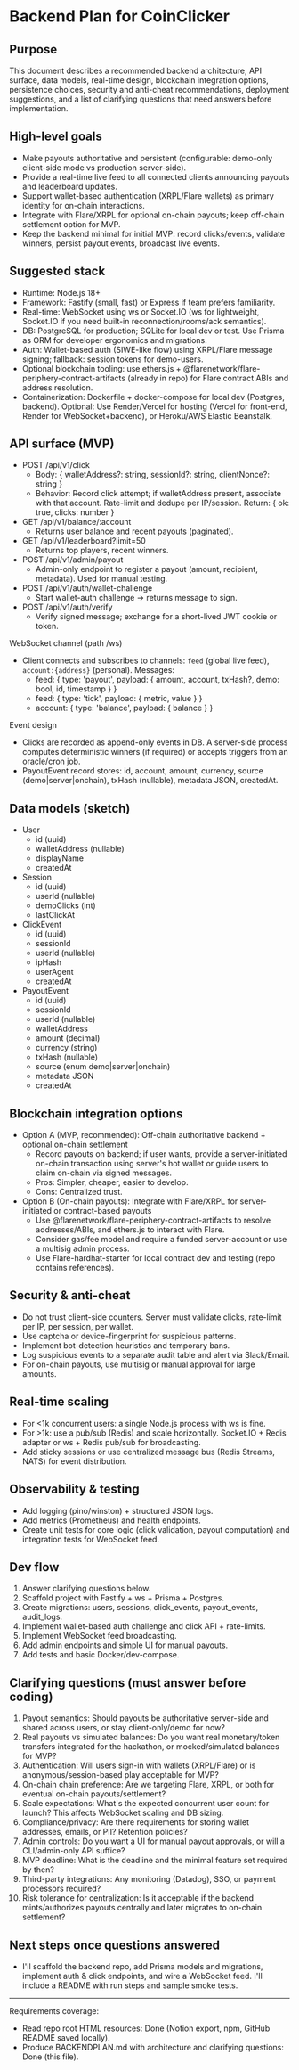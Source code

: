 # Backend Plan for CoinClicker

## Purpose
This document describes a recommended backend architecture, API surface, data models, real-time design, blockchain integration options, persistence choices, security and anti-cheat recommendations, deployment suggestions, and a list of clarifying questions that need answers before implementation.

## High-level goals
- Make payouts authoritative and persistent (configurable: demo-only client-side mode vs production server-side).
- Provide a real-time live feed to all connected clients announcing payouts and leaderboard updates.
- Support wallet-based authentication (XRPL/Flare wallets) as primary identity for on-chain interactions.
- Integrate with Flare/XRPL for optional on-chain payouts; keep off-chain settlement option for MVP.
- Keep the backend minimal for initial MVP: record clicks/events, validate winners, persist payout events, broadcast live events.

## Suggested stack
- Runtime: Node.js 18+
- Framework: Fastify (small, fast) or Express if team prefers familiarity.
- Real-time: WebSocket using ws or Socket.IO (ws for lightweight, Socket.IO if you need built-in reconnection/rooms/ack semantics).
- DB: PostgreSQL for production; SQLite for local dev or test. Use Prisma as ORM for developer ergonomics and migrations.
- Auth: Wallet-based auth (SIWE-like flow) using XRPL/Flare message signing; fallback: session tokens for demo-users.
- Optional blockchain tooling: use ethers.js + @flarenetwork/flare-periphery-contract-artifacts (already in repo) for Flare contract ABIs and address resolution.
- Containerization: Dockerfile + docker-compose for local dev (Postgres, backend). Optional: Use Render/Vercel for hosting (Vercel for front-end, Render for WebSocket+backend), or Heroku/AWS Elastic Beanstalk.

## API surface (MVP)
- POST /api/v1/click
  - Body: { walletAddress?: string, sessionId?: string, clientNonce?: string }
  - Behavior: Record click attempt; if walletAddress present, associate with that account. Rate-limit and dedupe per IP/session. Return: { ok: true, clicks: number }
- GET /api/v1/balance/:account
  - Returns user balance and recent payouts (paginated).
- GET /api/v1/leaderboard?limit=50
  - Returns top players, recent winners.
- POST /api/v1/admin/payout
  - Admin-only endpoint to register a payout (amount, recipient, metadata). Used for manual testing.
- POST /api/v1/auth/wallet-challenge
  - Start wallet-auth challenge -> returns message to sign.
- POST /api/v1/auth/verify
  - Verify signed message; exchange for a short-lived JWT cookie or token.

WebSocket channel (path /ws)
- Client connects and subscribes to channels: `feed` (global live feed), `account:{address}` (personal). Messages:
  - feed: { type: 'payout', payload: { amount, account, txHash?, demo: bool, id, timestamp } }
  - feed: { type: 'tick', payload: { metric, value } }
  - account: { type: 'balance', payload: { balance } }

Event design
- Clicks are recorded as append-only events in DB. A server-side process computes deterministic winners (if required) or accepts triggers from an oracle/cron job.
- PayoutEvent record stores: id, account, amount, currency, source (demo|server|onchain), txHash (nullable), metadata JSON, createdAt.

## Data models (sketch)
- User
  - id (uuid)
  - walletAddress (nullable)
  - displayName
  - createdAt
- Session
  - id (uuid)
  - userId (nullable)
  - demoClicks (int)
  - lastClickAt
- ClickEvent
  - id (uuid)
  - sessionId
  - userId (nullable)
  - ipHash
  - userAgent
  - createdAt
- PayoutEvent
  - id (uuid)
  - sessionId
  - userId (nullable)
  - walletAddress
  - amount (decimal)
  - currency (string)
  - txHash (nullable)
  - source (enum demo|server|onchain)
  - metadata JSON
  - createdAt

## Blockchain integration options
- Option A (MVP, recommended): Off-chain authoritative backend + optional on-chain settlement
  - Record payouts on backend; if user wants, provide a server-initiated on-chain transaction using server's hot wallet or guide users to claim on-chain via signed messages.
  - Pros: Simpler, cheaper, easier to develop.
  - Cons: Centralized trust.
- Option B (On-chain payouts): Integrate with Flare/XRPL for server-initiated or contract-based payouts
  - Use @flarenetwork/flare-periphery-contract-artifacts to resolve addresses/ABIs, and ethers.js to interact with Flare.
  - Consider gas/fee model and require a funded server-account or use a multisig admin process.
  - Use Flare-hardhat-starter for local contract dev and testing (repo contains references).

## Security & anti-cheat
- Do not trust client-side counters. Server must validate clicks, rate-limit per IP, per session, per wallet.
- Use captcha or device-fingerprint for suspicious patterns.
- Implement bot-detection heuristics and temporary bans.
- Log suspicious events to a separate audit table and alert via Slack/Email.
- For on-chain payouts, use multisig or manual approval for large amounts.

## Real-time scaling
- For <1k concurrent users: a single Node.js process with ws is fine.
- For >1k: use a pub/sub (Redis) and scale horizontally. Socket.IO + Redis adapter or ws + Redis pub/sub for broadcasting.
- Add sticky sessions or use centralized message bus (Redis Streams, NATS) for event distribution.

## Observability & testing
- Add logging (pino/winston) + structured JSON logs.
- Add metrics (Prometheus) and health endpoints.
- Create unit tests for core logic (click validation, payout computation) and integration tests for WebSocket feed.

## Dev flow
1. Answer clarifying questions below.
2. Scaffold project with Fastify + ws + Prisma + Postgres.
3. Create migrations: users, sessions, click_events, payout_events, audit_logs.
4. Implement wallet-based auth challenge and click API + rate-limits.
5. Implement WebSocket feed broadcasting.
6. Add admin endpoints and simple UI for manual payouts.
7. Add tests and basic Docker/dev-compose.

## Clarifying questions (must answer before coding)
1. Payout semantics: Should payouts be authoritative server-side and shared across users, or stay client-only/demo for now?
2. Real payouts vs simulated balances: Do you want real monetary/token transfers integrated for the hackathon, or mocked/simulated balances for MVP?
3. Authentication: Will users sign-in with wallets (XRPL/Flare) or is anonymous/session-based play acceptable for MVP?
4. On-chain chain preference: Are we targeting Flare, XRPL, or both for eventual on-chain payouts/settlement?
5. Scale expectations: What's the expected concurrent user count for launch? This affects WebSocket scaling and DB sizing.
6. Compliance/privacy: Are there requirements for storing wallet addresses, emails, or PII? Retention policies?
7. Admin controls: Do you want a UI for manual payout approvals, or will a CLI/admin-only API suffice?
8. MVP deadline: What is the deadline and the minimal feature set required by then?
9. Third-party integrations: Any monitoring (Datadog), SSO, or payment processors required?
10. Risk tolerance for centralization: Is it acceptable if the backend mints/authorizes payouts centrally and later migrates to on-chain settlement?

## Next steps once questions answered
- I'll scaffold the backend repo, add Prisma models and migrations, implement auth & click endpoints, and wire a WebSocket feed. I'll include a README with run steps and sample smoke tests.


---

Requirements coverage:
- Read repo root HTML resources: Done (Notion export, npm, GitHub README saved locally).
- Produce BACKENDPLAN.md with architecture and clarifying questions: Done (this file).

